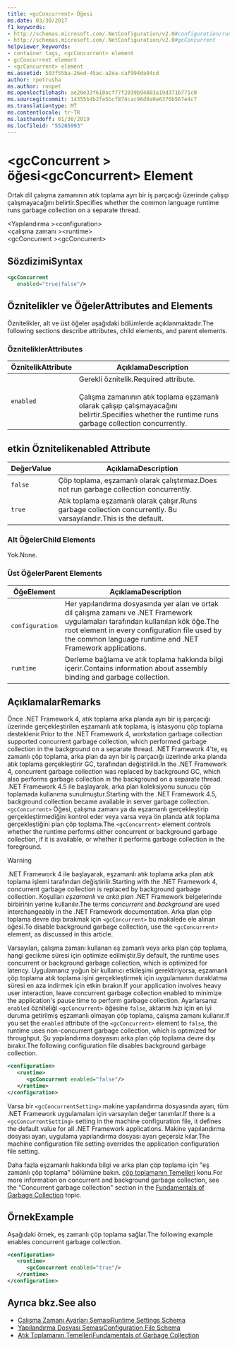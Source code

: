 ```yaml
---
title: <gcConcurrent> Öğesi
ms.date: 03/30/2017
f1_keywords:
- http://schemas.microsoft.com/.NetConfiguration/v2.0#configuration/runtime/gcConcurrent
- http://schemas.microsoft.com/.NetConfiguration/v2.0#gcConcurrent
helpviewer_keywords:
- container tags, <gcConcurrent> element
- gcConcurrent element
- <gcConcurrent> element
ms.assetid: 503f55ba-26ed-45ac-a2ea-caf994da04cd
author: rpetrusha
ms.author: ronpet
ms.openlocfilehash: ae20e33f610acf77f2039b94803a19d371b771c0
ms.sourcegitcommit: 14355b4b2fe5bcf874cac96d0a9e6376b567e4c7
ms.translationtype: MT
ms.contentlocale: tr-TR
ms.lasthandoff: 01/30/2019
ms.locfileid: "55265993"
---
```

# <a name="gcconcurrent-element"></a><span data-ttu-id="10f99-102">\<gcConcurrent > öğesi</span><span class="sxs-lookup"><span data-stu-id="10f99-102">\<gcConcurrent> Element</span></span>
<span data-ttu-id="10f99-103">Ortak dil çalışma zamanının atık toplama ayrı bir iş parçacığı üzerinde çalışıp çalışmayacağını belirtir.</span><span class="sxs-lookup"><span data-stu-id="10f99-103">Specifies whether the common language runtime runs garbage collection on a separate thread.</span></span>  
  
 <span data-ttu-id="10f99-104">\<Yapılandırma ></span><span class="sxs-lookup"><span data-stu-id="10f99-104">\<configuration></span></span>  
<span data-ttu-id="10f99-105">\<çalışma zamanı ></span><span class="sxs-lookup"><span data-stu-id="10f99-105">\<runtime></span></span>  
<span data-ttu-id="10f99-106">\<gcConcurrent ></span><span class="sxs-lookup"><span data-stu-id="10f99-106">\<gcConcurrent></span></span>  
  
## <a name="syntax"></a><span data-ttu-id="10f99-107">Sözdizimi</span><span class="sxs-lookup"><span data-stu-id="10f99-107">Syntax</span></span>  
  
```xml  
<gcConcurrent    
   enabled="true|false"/>  
```  
  
## <a name="attributes-and-elements"></a><span data-ttu-id="10f99-108">Öznitelikler ve Öğeler</span><span class="sxs-lookup"><span data-stu-id="10f99-108">Attributes and Elements</span></span>  
 <span data-ttu-id="10f99-109">Öznitelikler, alt ve üst öğeler aşağıdaki bölümlerde açıklanmaktadır.</span><span class="sxs-lookup"><span data-stu-id="10f99-109">The following sections describe attributes, child elements, and parent elements.</span></span>  
  
### <a name="attributes"></a><span data-ttu-id="10f99-110">Öznitelikler</span><span class="sxs-lookup"><span data-stu-id="10f99-110">Attributes</span></span>  
  
|<span data-ttu-id="10f99-111">Öznitelik</span><span class="sxs-lookup"><span data-stu-id="10f99-111">Attribute</span></span>|<span data-ttu-id="10f99-112">Açıklama</span><span class="sxs-lookup"><span data-stu-id="10f99-112">Description</span></span>|  
|---------------|-----------------|  
|`enabled`|<span data-ttu-id="10f99-113">Gerekli öznitelik.</span><span class="sxs-lookup"><span data-stu-id="10f99-113">Required attribute.</span></span><br /><br /> <span data-ttu-id="10f99-114">Çalışma zamanının atık toplama eşzamanlı olarak çalışıp çalışmayacağını belirtir.</span><span class="sxs-lookup"><span data-stu-id="10f99-114">Specifies whether the runtime runs garbage collection concurrently.</span></span>|  
  
## <a name="enabled-attribute"></a><span data-ttu-id="10f99-115">etkin Öznitelik</span><span class="sxs-lookup"><span data-stu-id="10f99-115">enabled Attribute</span></span>  
  
|<span data-ttu-id="10f99-116">Değer</span><span class="sxs-lookup"><span data-stu-id="10f99-116">Value</span></span>|<span data-ttu-id="10f99-117">Açıklama</span><span class="sxs-lookup"><span data-stu-id="10f99-117">Description</span></span>|  
|-----------|-----------------|  
|`false`|<span data-ttu-id="10f99-118">Çöp toplama, eşzamanlı olarak çalıştırmaz.</span><span class="sxs-lookup"><span data-stu-id="10f99-118">Does not run garbage collection concurrently.</span></span>|  
|`true`|<span data-ttu-id="10f99-119">Atık toplama eşzamanlı olarak çalışır.</span><span class="sxs-lookup"><span data-stu-id="10f99-119">Runs garbage collection concurrently.</span></span> <span data-ttu-id="10f99-120">Bu varsayılandır.</span><span class="sxs-lookup"><span data-stu-id="10f99-120">This is the default.</span></span>|  
  
### <a name="child-elements"></a><span data-ttu-id="10f99-121">Alt Öğeler</span><span class="sxs-lookup"><span data-stu-id="10f99-121">Child Elements</span></span>  
 <span data-ttu-id="10f99-122">Yok.</span><span class="sxs-lookup"><span data-stu-id="10f99-122">None.</span></span>  
  
### <a name="parent-elements"></a><span data-ttu-id="10f99-123">Üst Öğeler</span><span class="sxs-lookup"><span data-stu-id="10f99-123">Parent Elements</span></span>  
  
|<span data-ttu-id="10f99-124">Öğe</span><span class="sxs-lookup"><span data-stu-id="10f99-124">Element</span></span>|<span data-ttu-id="10f99-125">Açıklama</span><span class="sxs-lookup"><span data-stu-id="10f99-125">Description</span></span>|  
|-------------|-----------------|  
|`configuration`|<span data-ttu-id="10f99-126">Her yapılandırma dosyasında yer alan ve ortak dil çalışma zamanı ve .NET Framework uygulamaları tarafından kullanılan kök öğe.</span><span class="sxs-lookup"><span data-stu-id="10f99-126">The root element in every configuration file used by the common language runtime and .NET Framework applications.</span></span>|  
|`runtime`|<span data-ttu-id="10f99-127">Derleme bağlama ve atık toplama hakkında bilgi içerir.</span><span class="sxs-lookup"><span data-stu-id="10f99-127">Contains information about assembly binding and garbage collection.</span></span>|  
  
## <a name="remarks"></a><span data-ttu-id="10f99-128">Açıklamalar</span><span class="sxs-lookup"><span data-stu-id="10f99-128">Remarks</span></span>  
 <span data-ttu-id="10f99-129">Önce .NET Framework 4, atık toplama arka planda ayrı bir iş parçacığı üzerinde gerçekleştirilen eşzamanlı atık toplama, iş istasyonu çöp toplama desteklenir.</span><span class="sxs-lookup"><span data-stu-id="10f99-129">Prior to the .NET Framework 4, workstation garbage collection supported concurrent garbage collection, which performed garbage collection in the background on a separate thread.</span></span> <span data-ttu-id="10f99-130">.NET Framework 4'te, eş zamanlı çöp toplama, arka plan da ayrı bir iş parçacığı üzerinde arka planda atık toplama gerçekleştirir GC, tarafından değiştirildi.</span><span class="sxs-lookup"><span data-stu-id="10f99-130">In the .NET Framework 4, concurrent garbage collection was replaced by background GC, which also performs garbage collection in the background on a separate thread.</span></span> <span data-ttu-id="10f99-131">.NET Framework 4.5 ile başlayarak, arka plan koleksiyonu sunucu çöp toplamada kullanıma sunulmuştur.</span><span class="sxs-lookup"><span data-stu-id="10f99-131">Starting with the .NET Framework 4.5, background collection became available in server garbage collection.</span></span> <span data-ttu-id="10f99-132">`<gcConcurrent>` Öğesi, çalışma zamanı ya da eşzamanlı gerçekleştirip gerçekleştirmediğini kontrol eder veya varsa veya ön planda atık toplama gerçekleştiğini plan çöp toplama.</span><span class="sxs-lookup"><span data-stu-id="10f99-132">The `<gcConcurrent>` element controls whether the runtime performs either concurrent or background garbage collection, if it is available, or whether it performs garbage collection in the foreground.</span></span>  
  
> [!WARNING]
>  <span data-ttu-id="10f99-133">.NET Framework 4 ile başlayarak, eşzamanlı atık toplama arka plan atık toplama işlemi tarafından değiştirilir.</span><span class="sxs-lookup"><span data-stu-id="10f99-133">Starting with the .NET Framework 4, concurrent garbage collection is replaced by background garbage collection.</span></span> <span data-ttu-id="10f99-134">Koşulları *eşzamanlı* ve *arka plan* .NET Framework belgelerinde birbirinin yerine kullanılır.</span><span class="sxs-lookup"><span data-stu-id="10f99-134">The terms *concurrent* and *background* are used interchangeably in the .NET Framework documentation.</span></span> <span data-ttu-id="10f99-135">Arka plan çöp toplama devre dışı bırakmak için `<gcConcurrent>` bu makalede ele alınan öğesi.</span><span class="sxs-lookup"><span data-stu-id="10f99-135">To disable background garbage collection, use the `<gcConcurrent>` element, as discussed in this article.</span></span>  
  
 <span data-ttu-id="10f99-136">Varsayılan, çalışma zamanı kullanan eş zamanlı veya arka plan çöp toplama, hangi gecikme süresi için optimize edilmiştir.</span><span class="sxs-lookup"><span data-stu-id="10f99-136">By default, the runtime uses concurrent or background garbage collection, which is optimized for latency.</span></span> <span data-ttu-id="10f99-137">Uygulamanız yoğun bir kullanıcı etkileşimi gerektiriyorsa, eşzamanlı çöp toplama atık toplama işini gerçekleştirmek için uygulamanın duraklatma süresi en aza indirmek için etkin bırakın.</span><span class="sxs-lookup"><span data-stu-id="10f99-137">If your application involves heavy user interaction, leave concurrent garbage collection enabled to minimize the application's pause time to perform garbage collection.</span></span> <span data-ttu-id="10f99-138">Ayarlarsanız `enabled` özniteliği `<gcConcurrent>` öğesine `false`, aktarım hızı için en iyi duruma getirilmiş eşzamanlı olmayan çöp toplama, çalışma zamanı kullanır.</span><span class="sxs-lookup"><span data-stu-id="10f99-138">If you set the `enabled` attribute of the `<gcConcurrent>` element to `false`, the runtime uses non-concurrent garbage collection, which is optimized for throughput.</span></span> <span data-ttu-id="10f99-139">Şu yapılandırma dosyasını arka plan çöp toplama devre dışı bırakır.</span><span class="sxs-lookup"><span data-stu-id="10f99-139">The following configuration file disables background garbage collection.</span></span>  
  
```xml  
<configuration>  
   <runtime>  
      <gcConcurrent enabled="false"/>  
   </runtime>  
</configuration>  
```  
  
 <span data-ttu-id="10f99-140">Varsa bir `<gcConcurrentSetting>` makine yapılandırma dosyasında ayarı, tüm .NET Framework uygulamaları için varsayılan değer tanımlar.</span><span class="sxs-lookup"><span data-stu-id="10f99-140">If there is a `<gcConcurrentSetting>` setting in the machine configuration file, it defines the default value for all .NET Framework applications.</span></span> <span data-ttu-id="10f99-141">Makine yapılandırma dosyası ayarı, uygulama yapılandırma dosyası ayarı geçersiz kılar.</span><span class="sxs-lookup"><span data-stu-id="10f99-141">The machine configuration file setting overrides the application configuration file setting.</span></span>  
  
 <span data-ttu-id="10f99-142">Daha fazla eşzamanlı hakkında bilgi ve arka plan çöp toplama için "eş zamanlı çöp toplama" bölümüne bakın. [çöp toplamanın Temelleri](../../../../../docs/standard/garbage-collection/fundamentals.md) konu.</span><span class="sxs-lookup"><span data-stu-id="10f99-142">For more information on concurrent and background garbage collection, see the "Concurrent garbage collection" section in the [Fundamentals of Garbage Collection](../../../../../docs/standard/garbage-collection/fundamentals.md) topic.</span></span>  
  
## <a name="example"></a><span data-ttu-id="10f99-143">Örnek</span><span class="sxs-lookup"><span data-stu-id="10f99-143">Example</span></span>  
 <span data-ttu-id="10f99-144">Aşağıdaki örnek, eş zamanlı çöp toplama sağlar.</span><span class="sxs-lookup"><span data-stu-id="10f99-144">The following example enables concurrent garbage collection.</span></span>  
  
```xml  
<configuration>  
   <runtime>  
      <gcConcurrent enabled="true"/>  
   </runtime>  
</configuration>  
```  
  
## <a name="see-also"></a><span data-ttu-id="10f99-145">Ayrıca bkz.</span><span class="sxs-lookup"><span data-stu-id="10f99-145">See also</span></span>
- [<span data-ttu-id="10f99-146">Çalışma Zamanı Ayarları Şeması</span><span class="sxs-lookup"><span data-stu-id="10f99-146">Runtime Settings Schema</span></span>](../../../../../docs/framework/configure-apps/file-schema/runtime/index.md)
- [<span data-ttu-id="10f99-147">Yapılandırma Dosyası Şeması</span><span class="sxs-lookup"><span data-stu-id="10f99-147">Configuration File Schema</span></span>](../../../../../docs/framework/configure-apps/file-schema/index.md)
- [<span data-ttu-id="10f99-148">Atık Toplamanın Temelleri</span><span class="sxs-lookup"><span data-stu-id="10f99-148">Fundamentals of Garbage Collection</span></span>](../../../../../docs/standard/garbage-collection/fundamentals.md)
